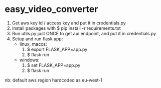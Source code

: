 # easy_video_converter

1. Get aws key id / access key and put it in credentials.py
2. Install packages with $ pip install -r requirements.txt
3. Run utils.py just ONCE to get api endpoint, and put it in credentials.py
4. Setup and run flask app:
   * linux, macos:
     1. $ export FLASK_APP=app.py 
     2. $ flask run
   * windows:
     1. $ set FLASK_APP=app.py 
     2. $ flask run

nb: default aws region hardcoded as eu-west-1